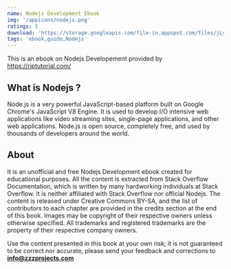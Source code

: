 ```yaml
---
name: Nodejs Development Ebook
img: '/appicons/nodejs.png'
ratings: 5
download: 'https://storage.googleapis.com/file-in.appspot.com/files/jLycjWTiaT.zip'
tags: 'ebook,guide,Nodejs'
---
```


This is an ebook on Nodejs Developement provided by <a href="https://riptutorial.com/" >https://riptutorial.com/</a>

## What is Nodejs ?

Node.js is a very powerful JavaScript-based platform built on Google Chrome's JavaScript V8 Engine. It is used to develop I/O intensive web applications like video streaming sites, single-page applications, and other web applications. Node.js is open source, completely free, and used by thousands of developers around the world.

## About

It is an unofficial and free Nodejs Development ebook created for educational purposes. All the content is
extracted from Stack Overflow Documentation, which is written by many hardworking individuals at
Stack Overflow. It is neither affiliated with Stack Overflow nor official Nodejs.
The content is released under Creative Commons BY-SA, and the list of contributors to each
chapter are provided in the credits section at the end of this book. Images may be copyright of
their respective owners unless otherwise specified. All trademarks and registered trademarks are
the property of their respective company owners.

Use the content presented in this book at your own risk; it is not guaranteed to be correct nor
accurate, please send your feedback and corrections to **info@zzzprojects.com**
